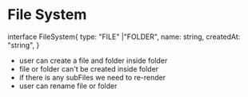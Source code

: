 # File System
interface FileSystem{
  type: "FILE" |"FOLDER",
  name: string,
  createdAt: "string",
}

- user can create a file and folder inside  folder
- file or folder can't be created inside folder
- if there is any subFiles  we need to re-render 
- user can rename file or folder
